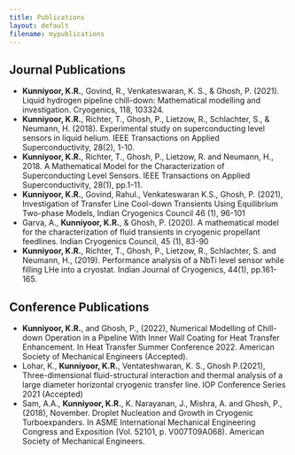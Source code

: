 ```yaml
---
title: Publications
layout: default
filename: mypublications
--- 
```


## Journal Publications

*	**Kunniyoor, K.R.**, Govind, R., Venkateswaran, K. S., & Ghosh, P. (2021). Liquid hydrogen pipeline chill-down: Mathematical modelling and investigation. Cryogenics, 118, 103324.
*	**Kunniyoor, K.R.**, Richter, T., Ghosh, P., Lietzow, R., Schlachter, S., & Neumann, H. (2018). Experimental study on superconducting level sensors in liquid helium. IEEE Transactions on Applied Superconductivity, 28(2), 1-10.
*	**Kunniyoor, K.R.**, Richter, T., Ghosh, P., Lietzow, R. and Neumann, H., 2018. A Mathematical Model for the Characterization of Superconducting Level Sensors. IEEE Transactions on Applied Superconductivity, 28(1), pp.1-11.
*	**Kunniyoor, K.R.**, Govind, Rahul., Venkateswaran K.S., Ghosh, P. (2021), Investigation of Transfer Line Cool-down Transients Using Equilibrium Two-phase Models, Indian Cryogenics Council 46 (1), 96-101
*	Garva, A., **Kunniyoor, K.R.**, & Ghosh, P. (2020). A mathematical model for the characterization of fluid transients in cryogenic propellant feedlines. Indian Cryogenics Council, 45 (1), 83-90
*	**Kunniyoor, K.R.**, Richter, T., Ghosh, P., Lietzow, R., Schlachter, S. and Neumann, H., (2019). Performance analysis of a NbTi level sensor while filling LHe into a cryostat. Indian Journal of Cryogenics, 44(1), pp.161-165.

## Conference Publications
*	**Kunniyoor, K.R.**, and Ghosh, P., (2022), Numerical Modelling of Chill-down Operation in a Pipeline With Inner Wall Coating for Heat Transfer Enhancement. In Heat Transfer Summer Conference 2022. American Society of Mechanical Engineers (Accepted).
*	Lohar, K., **Kunniyoor, K.R.**, Ventateshwaran, K. S., Ghosh P.(2021), Three-dimensional fluid-structural interaction and thermal analysis of a large diameter horizontal cryogenic transfer line. IOP Conference Series 2021 (Accepted)
*	Sam, A.A., **Kunniyoor, K.R.**, K. Narayanan, J., Mishra, A. and Ghosh, P., (2018), November. Droplet Nucleation and Growth in Cryogenic Turboexpanders. In ASME International Mechanical Engineering Congress and Exposition (Vol. 52101, p. V007T09A068). American Society of Mechanical Engineers.
